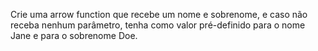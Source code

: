 Crie uma arrow function que recebe um nome e sobrenome, e caso não receba nenhum parâmetro, tenha como valor pré-definido para o nome Jane e para o sobrenome Doe.